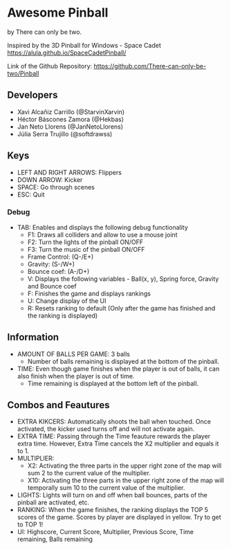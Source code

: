 # Awesome Pinball
by There can only be two.

Inspired by the 3D Pinball for Windows - Space Cadet https://alula.github.io/SpaceCadetPinball/

Link of the Github Repository: https://github.com/There-can-only-be-two/Pinball

## Developers
- Xavi Alcañiz Carrillo (@StarvinXarvin)
- Héctor Báscones Zamora (@Hekbas)
- Jan Neto Llorens (@JanNetoLlorens)
- Júlia Serra Trujillo (@softdrawss)

## Keys
- LEFT AND RIGHT ARROWS: Flippers
- DOWN ARROW: Kicker
- SPACE: Go through scenes
- ESC: Quit

### Debug
- TAB: Enables and displays the following debug functionality
  - F1: Draws all colliders and allow to use a mouse joint
  - F2: Turn the lights of the pinball ON/OFF
  - F3: Turn the music of the pinball ON/OFF
  - Frame Control: (Q-/E+)
  - Gravity: (S-/W+)
  - Bounce coef: (A-/D+)
  - V: Displays the following variables - Ball(x, y), Spring force, Gravity and Bounce coef
  - F: Finishes the game and displays rankings
  - U: Change display of the UI
  - R: Resets ranking to default (Only after the game has finished and the ranking is displayed)

## Information
- AMOUNT OF BALLS PER GAME: 3 balls
  - Number of balls remaining is displayed at the bottom of the pinball.
- TIME: Even though game finishes when the player is out of balls, it can also finish when the player is out of time.
  - Time remaining is displayed at the bottom left of the pinball.
  
## Combos and Feautures
- EXTRA KIKCERS: Automatically shoots the ball when touched. Once activated, the kicker used turns off and will not activate again.
- EXTRA TIME: Passing through the Time feauture rewards the player extra time. However, Extra Time cancels the X2 multiplier and equals it to 1.
- MULTIPLIER: 
  - X2: Activating the three parts in the upper right zone of the map will sum 2 to the current value of the multiplier.
  - X10: Activating the three parts in the upper right zone of the map will temporally sum 10 to the current value of the multiplier.
- LIGHTS: Lights will turn on and off when ball bounces, parts of the pinball are activated, etc.
- RANKING: When the game finishes, the ranking displays the TOP 5 scores of the game. Scores by player are displayed in yellow. Try to get to TOP 1!
- UI: Highscore, Current Score, Multiplier, Previous Score, Time remaining, Balls remaining
